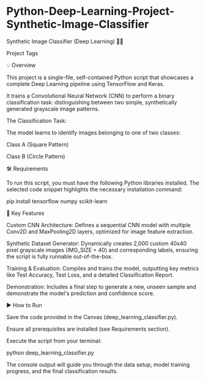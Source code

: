 # Python-Deep-Learning-Project-Synthetic-Image-Classifier


Synthetic Image Classifier (Deep Learning) 🧠✨

Project Tags

💡 Overview

This project is a single-file, self-contained Python script that showcases a complete Deep Learning pipeline using TensorFlow and Keras.

It trains a Convolutional Neural Network (CNN) to perform a binary classification task: distinguishing between two simple, synthetically generated grayscale image patterns.

The Classification Task:

The model learns to identify images belonging to one of two classes:

Class A (Square Pattern)

Class B (Circle Pattern)

🛠️ Requirements

To run this script, you must have the following Python libraries installed. The selected code snippet highlights the necessary installation command:

pip install tensorflow numpy scikit-learn


🚀 Key Features

Custom CNN Architecture: Defines a sequential CNN model with multiple Conv2D and MaxPooling2D layers, optimized for image feature extraction.

Synthetic Dataset Generator: Dynamically creates 2,000 custom 40x40 pixel grayscale images (IMG_SIZE = 40) and corresponding labels, ensuring the script is fully runnable out-of-the-box.

Training & Evaluation: Compiles and trains the model, outputting key metrics like Test Accuracy, Test Loss, and a detailed Classification Report.

Demonstration: Includes a final step to generate a new, unseen sample and demonstrate the model's prediction and confidence score.

▶️ How to Run

Save the code provided in the Canvas (deep_learning_classifier.py).

Ensure all prerequisites are installed (see Requirements section).

Execute the script from your terminal:

python deep_learning_classifier.py


The console output will guide you through the data setup, model training progress, and the final classification results.
